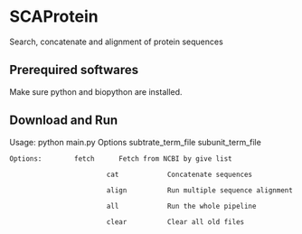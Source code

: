 # SCAProtein
Search, concatenate and alignment of protein sequences

## **Prerequired softwares**
Make sure python and biopython are installed.

## **Download and Run**

Usage: python main.py Options subtrate_term_file subunit_term_file 

	Options:		fetch      Fetch from NCBI by give list

							cat            Concatenate sequences

							align          Run multiple sequence alignment

							all            Run the whole pipeline

							clear          Clear all old files
							
		